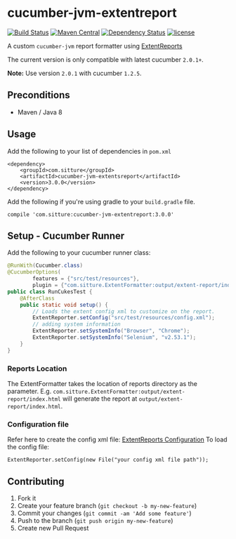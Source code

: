 # cucumber-jvm-extentreport
[![Build Status](https://img.shields.io/travis/sitture/cucumber-jvm-extentreport/master.svg?style=flat-square)](https://travis-ci.org/sitture/cucumber-jvm-extentreport) [![Maven Central](https://maven-badges.herokuapp.com/maven-central/com.sitture/cucumber-jvm-extentreport/badge.svg)](https://maven-badges.herokuapp.com/maven-central/com.sitture/cucumber-jvm-extentreport) [![Dependency Status](https://www.versioneye.com/user/projects/57dadac9bf3e4c004340d4be/badge.svg?style=flat-square)](https://www.versioneye.com/user/projects/57dadac9bf3e4c004340d4be) [![license](https://img.shields.io/github/license/mashape/apistatus.svg?maxAge=2592000&style=flat-square)](https://raw.githubusercontent.com/sitture/cucumber-jvm-extentreport/master/LICENSE)

A custom `cucumber-jvm` report formatter using [ExtentReports](http://extentreports.relevantcodes.com)

The current version is only compatible with latest cucumber `2.0.1+`.

__Note:__ Use version `2.0.1` with cucumber `1.2.5`.

## Preconditions
- Maven / Java 8

## Usage
Add the following to your list of dependencies in `pom.xml`

```
<dependency>
    <groupId>com.sitture</groupId>
    <artifactId>cucumber-jvm-extentsreport</artifactId>
    <version>3.0.0</version>
</dependency>
```

Add the following if you're using gradle to your `build.gradle` file.

```
compile 'com.sitture:cucumber-jvm-extentreport:3.0.0'
```

## Setup - Cucumber  Runner
Add the following to your cucumber runner class:

```java
@RunWith(Cucumber.class)
@CucumberOptions(
        features = {"src/test/resources"},
        plugin = {"com.sitture.ExtentFormatter:output/extent-report/index.html", "html:output/html-report"})
public class RunCukesTest {
    @AfterClass
	public static void setup() {
        // Loads the extent config xml to customize on the report.
        ExtentReporter.setConfig("src/test/resources/config.xml");
        // adding system information
        ExtentReporter.setSystemInfo("Browser", "Chrome");
        ExtentReporter.setSystemInfo("Selenium", "v2.53.1");
	}
}
```
### Reports Location

The ExtentFormatter takes the location of reports directory as the parameter.
E.g. `com.sitture.ExtentFormatter:output/extent-report/index.html` will generate the report at `output/extent-report/index.html`.

### Configuration file

Refer here to create the config xml file: [ExtentReports Configuration](http://extentreports.relevantcodes.com/java/#configuration)
To load the config file:

```
ExtentReporter.setConfig(new File("your config xml file path"));
```

## Contributing

1. Fork it
2. Create your feature branch (`git checkout -b my-new-feature`)
3. Commit your changes (`git commit -am 'Add some feature'`)
4. Push to the branch (`git push origin my-new-feature`)
5. Create new Pull Request
